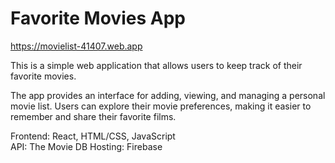# Favorite Movies App 
https://movielist-41407.web.app

This is a simple web application that allows users to keep track of their favorite movies. 

The app provides an interface for adding, viewing, and managing a personal movie list. Users can explore their movie preferences, making it easier to remember and share their favorite films.

Frontend: React, HTML/CSS, JavaScript  
API: The Movie DB
Hosting: Firebase 
